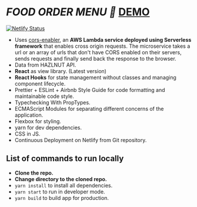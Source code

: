 # *FOOD ORDER MENU 🍜* [DEMO](https://order-menu.netlify.app/)
[![Netlify Status](https://api.netlify.com/api/v1/badges/3dcb0b8a-5f93-4814-884b-046081a138ad/deploy-status)](https://app.netlify.com/sites/stocktwitter/deploys)
- Uses [cors-enabler](https://github.com/bhuvanmalik007/cors-enabler), an **AWS Lambda service deployed using Serverless framework** that enables cross origin requests. The microservice takes a url or an array of urls that don't have CORS enabled on their servers, sends requests and finally send back the response to the browser. 
 - Data from HAZLNUT API.
 - **React** as view library. (Latest version)
 - **React Hooks** for state management without classes and managing component lifecycle.
 - Prettier + ESLint + Airbnb Style Guide for code formatting and maintainable code style.
 - Typechecking With PropTypes.
 - ECMAScript Modules for separating different concerns of the application.
 - Flexbox for styling.
 - yarn for dev dependencies.
 - CSS in JS.
 - Continuous Deployment on Netlify from Git repository.

## List of commands to run locally

 - **Clone the repo.**
 -  **Change directory to the cloned repo.**
 -  `yarn install` to install all dependencies.
 -  `yarn start` to run in developer mode.
 -  `yarn build` to build app for production.
